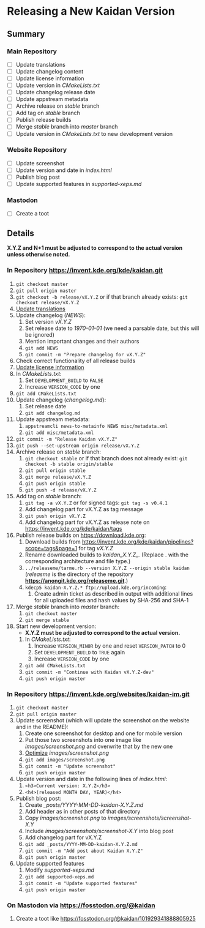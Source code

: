 # Releasing a New Kaidan Version

## Summary

### Main Repository

* [ ] Update translations
* [ ] Update changelog content
* [ ] Update license information
* [ ] Update version in *CMakeLists.txt*
* [ ] Update changelog release date
* [ ] Update appstream metadata
* [ ] Archive release on *stable* branch
* [ ] Add tag on *stable* branch
* [ ] Publish release builds
* [ ] Merge *stable* branch into *master* branch
* [ ] Update version in *CMakeLists.txt* to new development version

### Website Repository

* [ ] Update screenshot
* [ ] Update version and date in *index.html*
* [ ] Publish blog post
* [ ] Update supported features in *supported-xeps.md*

### Mastodon

* [ ] Create a toot

## Details

**X.Y.Z and N+1 must be adjusted to correspond to the actual version unless otherwise noted.**

### In Repository **https://invent.kde.org/kde/kaidan.git**

1. `git checkout master`
1. `git pull origin master`
1. `git checkout -b release/vX.Y.Z` or if that branch already exists: `git checkout release/vX.Y.Z`
1. [Update translations](translation.md)
1. Update changelog (*NEWS*):
	1. Set version *vX.Y.Z*
	1. Set release date to *1970-01-01* (we need a parsable date, but this will be ignored)
	1. Mention important changes and their authors
	1. `git add NEWS`
	1. `git commit -m "Prepare changelog for vX.Y.Z"`
1. Check correct functionality of all release builds
1. [Update license information](license.md)
1. In *CMakeLists.txt*:
	1. Set `DEVELOPMENT_BUILD` to `FALSE`
	1. Increase `VERSION_CODE` by one
1. `git add CMakeLists.txt`
1. Update changelog (*changelog.md*):
	1. Set release date
	1. `git add changelog.md`
1. Update appstream metadata:
	1. `appstreamcli news-to-metainfo NEWS misc/metadata.xml`
	1. `git add misc/metadata.xml`
1. `git commit -m "Release Kaidan vX.Y.Z"`
1. `git push --set-upstream origin release/vX.Y.Z`
1. Archive release on *stable* branch:
	1. `git checkout stable` or if that branch does not already exist: `git checkout -b stable origin/stable`
	1. `git pull origin stable`
	1. `git merge release/vX.Y.Z`
	1. `git push origin stable`
	1. `git push -d release/vX.Y.Z`
1. Add tag on *stable* branch:
	1. `git tag -a vX.Y.Z` or for signed tags: `git tag -s v0.4.1`
	1. Add changelog part for vX.Y.Z as tag message
	1. `git push origin vX.Y.Z`
	1. Add changelog part for vX.Y.Z as release note on https://invent.kde.org/kde/kaidan/tags
1. Publish release builds on https://download.kde.org:
	1. Download builds from https://invent.kde.org/kde/kaidan/pipelines?scope=tags&page=1 for tag *vX.Y.Z*
	1. Rename downloaded builds to *kaidan_X.Y.Z_<architecture>.<type>* (Replace <architecture>.<type> with the corresponding architecture and file type.)
	1. `../releaseme/tarme.rb --version X.Y.Z --origin stable kaidan` (*releasme* is the directory of the repository **https://anongit.kde.org/releaseme.git**.)
	1. `kdecp5 kaidan-X.Y.Z.* ftp://upload.kde.org/incoming`:
		1. Create admin ticket as described in output with additional lines for all uploaded files and hash values by SHA-256 and SHA-1
1. Merge *stable* branch into *master* branch:
	1. `git checkout master`
	1. `git merge stable`
1. Start new development version:
	* **X.Y.Z must be adjusted to correspond to the actual version.**
	1. In *CMakeLists.txt*:
		1. Increase `VERSION_MINOR` by one and reset `VERSION_PATCH` to 0
		1. Set `DEVELOPMENT_BUILD` to `TRUE` again
		1. Increase `VERSION_CODE` by one
	1. `git add CMakeLists.txt`
	1. `git commit -m "Continue with Kaidan vX.Y.Z-dev"`
	1. `git push origin master`

### In Repository **https://invent.kde.org/websites/kaidan-im.git**

1. `git checkout master`
1. `git pull origin master`
1. Update screenshot (which will update the screenshot on the website and in the README):
	1. Create one screenshot for desktop and one for mobile version
	1. Put those two screenshots into one image like *images/screenshot.png* and overwrite that by the new one
	1. [Optimize](https://invent.kde.org/kde/kaidan/-/wikis/optimizing-graphics) *images/screenshot.png*
	1. `git add images/screenshot.png`
	1. `git commit -m "Update screenshot"`
	1. `git push origin master`
1. Update version and date in the following lines of *index.html*:
	1. `<h3>Current version: X.Y.Z</h3>`
	1. `<h4>(released MONTH DAY, YEAR)</h4>`
1. Publish blog post:
	1. Create *_posts/YYYY-MM-DD-kaidan-X.Y.Z.md*
	1. Add header as in other posts of that directory
	1. Copy *images/screenshot.png* to *images/screenshots/screenshot-X.Y*
	1. Include *images/screenshots/screenshot-X.Y* into blog post
	1. Add changelog part for vX.Y.Z
	1. `git add _posts/YYYY-MM-DD-kaidan-X.Y.Z.md`
	1. `git commit -m "Add post about Kaidan X.Y.Z"`
	1. `git push origin master`
1. Update supported features
	1. Modify *supported-xeps.md*
	1. `git add supported-xeps.md`
	1. `git commit -m "Update supported features"`
	1. `git push origin master`

### On Mastodon via **https://fosstodon.org/@kaidan**

1. Create a toot like https://fosstodon.org/@kaidan/101929341888805925
